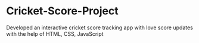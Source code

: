 # Cricket-Score-Project
Developed an interactive cricket score tracking app with love score updates with the help of HTML, CSS, JavaScript
